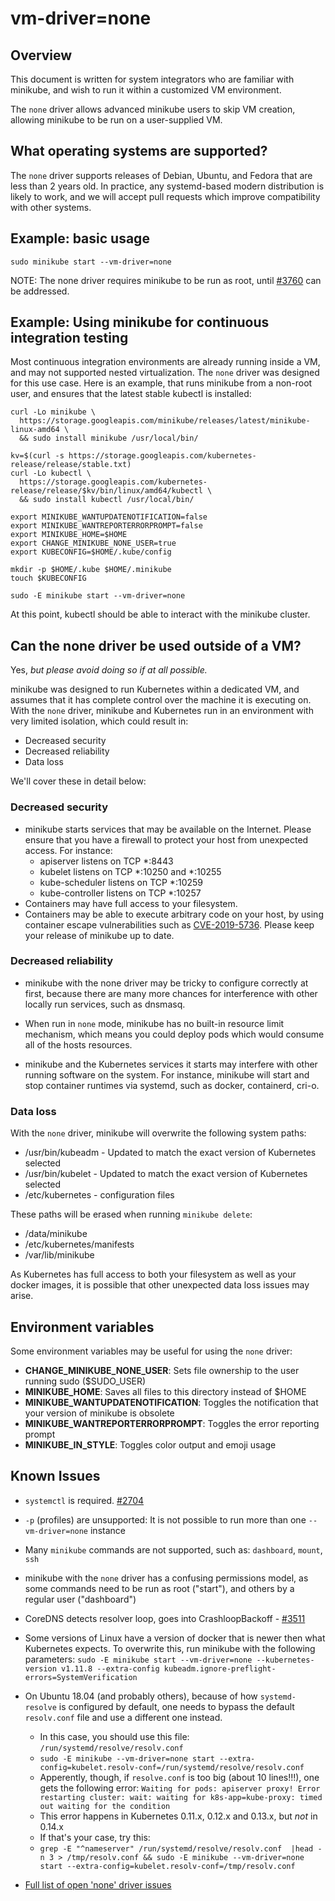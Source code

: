 # vm-driver=none

## Overview

This document is written for system integrators who are familiar with minikube, and wish to run it within a customized VM environment.

The `none` driver allows advanced minikube users to skip VM creation, allowing minikube to be run on a user-supplied VM.

## What operating systems are supported?

The `none` driver supports releases of Debian, Ubuntu, and Fedora that are less than 2 years old. In practice, any systemd-based modern distribution is likely to work, and we will accept pull requests which improve compatibility with other systems.

## Example: basic usage

`sudo minikube start --vm-driver=none`

NOTE: The none driver requires minikube to be run as root, until [#3760](https://github.com/kubernetes/minikube/issues/3760) can be addressed.

## Example: Using minikube for continuous integration testing

Most continuous integration environments are already running inside a VM, and may not supported nested virtualization. The `none` driver was designed for this use case. Here is an example, that runs minikube from a non-root user, and ensures that the latest stable kubectl is installed:

```shell
curl -Lo minikube \
  https://storage.googleapis.com/minikube/releases/latest/minikube-linux-amd64 \
  && sudo install minikube /usr/local/bin/

kv=$(curl -s https://storage.googleapis.com/kubernetes-release/release/stable.txt)
curl -Lo kubectl \
  https://storage.googleapis.com/kubernetes-release/release/$kv/bin/linux/amd64/kubectl \
  && sudo install kubectl /usr/local/bin/

export MINIKUBE_WANTUPDATENOTIFICATION=false
export MINIKUBE_WANTREPORTERRORPROMPT=false
export MINIKUBE_HOME=$HOME
export CHANGE_MINIKUBE_NONE_USER=true
export KUBECONFIG=$HOME/.kube/config

mkdir -p $HOME/.kube $HOME/.minikube
touch $KUBECONFIG

sudo -E minikube start --vm-driver=none
```

At this point, kubectl should be able to interact with the minikube cluster.

## Can the none driver be used outside of a VM?

Yes, *but please avoid doing so if at all possible.*

minikube was designed to run Kubernetes within a dedicated VM, and assumes that it has complete control over the machine it is executing on.  With the `none` driver, minikube and Kubernetes run in an environment with very limited isolation, which could result in:

* Decreased security
* Decreased reliability
* Data loss

We'll cover these in detail below:

### Decreased security

* minikube starts services that may be available on the Internet. Please ensure that you have a firewall to protect your host from unexpected access. For instance:
  * apiserver listens on TCP *:8443
  * kubelet listens on TCP *:10250 and *:10255
  * kube-scheduler listens on TCP *:10259
  * kube-controller listens on TCP *:10257
* Containers may have full access to your filesystem.
* Containers may be able to execute arbitrary code on your host, by using container escape vulnerabilities such as [CVE-2019-5736](https://access.redhat.com/security/vulnerabilities/runcescape). Please keep your release of minikube up to date.

### Decreased reliability

* minikube with the none driver may be tricky to configure correctly at first, because there are many more chances for interference with other locally run services, such as dnsmasq.

* When run in `none` mode, minikube has no built-in resource limit mechanism, which means you could deploy pods which would consume all of the hosts resources.

* minikube and the Kubernetes services it starts may interfere with other running software on the system. For instance, minikube will start and stop container runtimes via systemd, such as docker, containerd, cri-o.

### Data loss

With the `none` driver, minikube will overwrite the following system paths:

* /usr/bin/kubeadm - Updated to match the exact version of Kubernetes selected
* /usr/bin/kubelet - Updated to match the exact version of Kubernetes selected
* /etc/kubernetes - configuration files

These paths will be erased when running `minikube delete`:

* /data/minikube
* /etc/kubernetes/manifests
* /var/lib/minikube

As Kubernetes has full access to both your filesystem as well as your docker images, it is possible that other unexpected data loss issues may arise.

## Environment variables

Some environment variables may be useful for using the `none` driver:

* **CHANGE_MINIKUBE_NONE_USER**: Sets file ownership to the user running sudo ($SUDO_USER)
* **MINIKUBE_HOME**: Saves all files to this directory instead of $HOME
* **MINIKUBE_WANTUPDATENOTIFICATION**: Toggles the notification that your version of minikube is obsolete
* **MINIKUBE_WANTREPORTERRORPROMPT**: Toggles the error reporting prompt
* **MINIKUBE_IN_STYLE**: Toggles color output and emoji usage

## Known Issues

* `systemctl` is required. [#2704](https://github.com/kubernetes/minikube/issues/2704)
* `-p` (profiles) are unsupported: It is not possible to run more than one `--vm-driver=none` instance
* Many `minikube` commands are not supported, such as: `dashboard`, `mount`, `ssh`
* minikube with the `none` driver has a confusing permissions model, as some commands need to be run as root ("start"), and others by a regular user ("dashboard")
* CoreDNS detects resolver loop, goes into CrashloopBackoff - [#3511](https://github.com/kubernetes/minikube/issues/3511)
* Some versions of Linux have a version of docker that is newer then what Kubernetes expects. To overwrite this, run minikube with the following parameters: `sudo -E minikube start --vm-driver=none --kubernetes-version v1.11.8 --extra-config kubeadm.ignore-preflight-errors=SystemVerification`
* On Ubuntu 18.04 (and probably others), because of how `systemd-resolve` is configured by default, one needs to bypass the default `resolv.conf` file and use a different one instead.
  - In this case, you should use this file: `/run/systemd/resolve/resolv.conf`
  - `sudo -E minikube --vm-driver=none start --extra-config=kubelet.resolv-conf=/run/systemd/resolve/resolv.conf`
  - Apperently, though, if `resolve.conf` is too big (about 10 lines!!!), one gets the following error: `Waiting for pods: apiserver proxy! Error restarting cluster: wait: waiting for k8s-app=kube-proxy: timed out waiting for the condition`
  - This error happens in Kubernetes 0.11.x, 0.12.x and 0.13.x, but *not* in 0.14.x
  - If that's your case, try this:
  - `grep -E "^nameserver" /run/systemd/resolve/resolv.conf  |head -n 3 > /tmp/resolv.conf && sudo -E minikube --vm-driver=none start --extra-config=kubelet.resolv-conf=/tmp/resolv.conf`

* [Full list of open 'none' driver issues](https://github.com/kubernetes/minikube/labels/co%2Fnone-driver)
